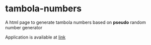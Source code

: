 # tambola-numbers
A html page to generate tambola numbers based on **pseudo** random number generator

Application is available at [link](https://ravi4974.github.io/tambola-numbers/index.html)
